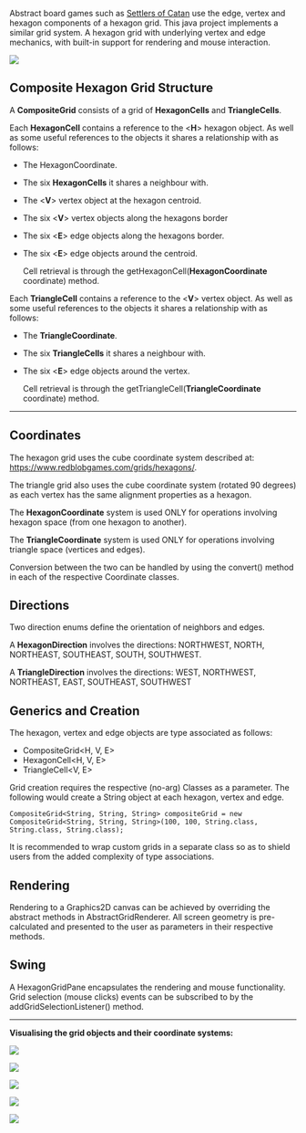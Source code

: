 Abstract board games such as [Settlers of Catan](https://en.wikipedia.org/wiki/Catan) use the edge, vertex and hexagon components of a hexagon grid. This java project implements a similar grid system. A hexagon grid with underlying vertex and edge mechanics, with built-in support for rendering and mouse interaction.

![](/src/main/resources/image20250805180433.png)

## Composite Hexagon Grid Structure

A **CompositeGrid** consists of a grid of **HexagonCells** and **TriangleCells**.

Each **HexagonCell** contains a reference to the \<**H**> hexagon object. As well as some useful references to the objects it shares a relationship with as follows:

- The HexagonCoordinate.

- The six **HexagonCells** it shares a neighbour with.

- The \<**V**> vertex object at the hexagon centroid.

- The six \<**V**> vertex objects along the hexagons border

- The six \<**E**> edge objects along the hexagons border.

- The six \<**E**> edge objects around the centroid.

  Cell retrieval is through the getHexagonCell(**HexagonCoordinate** coordinate) method.
  
Each **TriangleCell** contains a reference to the \<**V**> vertex object. As well as some useful references to the objects it shares a relationship with as follows:

- The **TriangleCoordinate**.

- The six **TriangleCells** it shares a neighbour with.

- The six \<**E**> edge objects around the vertex.

  Cell retrieval is through the getTriangleCell(**TriangleCoordinate** coordinate) method.
  
---

## Coordinates
The hexagon grid uses the cube coordinate system described at: https://www.redblobgames.com/grids/hexagons/. 

The triangle grid also uses the cube coordinate system (rotated 90 degrees) as each vertex has the same alignment properties as a hexagon.

The **HexagonCoordinate** system is used ONLY for operations involving hexagon space (from one hexagon to another). 

The **TriangleCoordinate** system is used ONLY for operations involving triangle space (vertices and edges). 

Conversion between the two can be handled by using the convert() method in each of the respective Coordinate classes.

## Directions
Two direction enums define the orientation of neighbors and edges.

A **HexagonDirection** involves the directions: NORTHWEST, NORTH, NORTHEAST, SOUTHEAST, SOUTH, SOUTHWEST.

A **TriangleDirection** involves the directions: WEST, NORTHWEST, NORTHEAST, EAST, SOUTHEAST, SOUTHWEST

## Generics and Creation
The hexagon, vertex and edge objects are type associated as follows:

- CompositeGrid<H, V, E>
- HexagonCell<H, V, E>
- TriangleCell<V, E>

Grid creation requires the respective (no-arg) Classes as a parameter. The following would create a String object at each hexagon, vertex and edge.

`CompositeGrid<String, String, String> compositeGrid = new CompositeGrid<String, String, String>(100, 100, String.class, String.class, String.class);`

It is recommended to wrap custom grids in a separate class so as to shield users from the added complexity of type associations.

## Rendering
Rendering to a Graphics2D canvas can be achieved by overriding the abstract methods in AbstractGridRenderer. All screen geometry is pre-calculated and presented to the user as parameters in their respective methods.
## Swing
A HexagonGridPane encapsulates the rendering and mouse functionality.  Grid selection (mouse clicks) events can be subscribed to by the addGridSelectionListener() method.

---

**Visualising the grid objects and their coordinate systems:**

![](/src/main/resources/image20250805153639.png)

![](/src/main/resources/image20250805151003.png)

![](/src/main/resources/image20250805150628.png)

![](/src/main/resources/image20250805150705.png)

![](/src/main/resources/image20250805150807.png)
